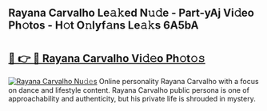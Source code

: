 ## Rayana Carvalho Le𝚊𝚔ed N𝚞𝚍e - Part-yAj Vi𝚍eo Ph𝚘tos - H𝚘t O𝚗lyf𝚊ns Le𝚊𝚔s 6A5bA

# <h2><a href="http://hfd3bs.feru.top/?c=Rayana+Carvalho">🔗 👉 🔴 Rayana Carvalho Vi𝚍𝚎o Ph𝚘t𝚘𝚜</a></h2>

[![Rayana Carvalho Nu𝚍𝚎s](https://i.imgur.com/0TWrTi3.gif)](http://hfd3bs.feru.top/?c=Rayana+Carvalho)
Online personality Rayana Carvalho with a focus on dance and lifestyle content. Rayana Carvalho public persona is one of approachability and authenticity, but his private life is shrouded in mystery. 
